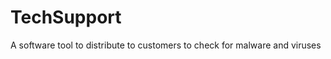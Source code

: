 TechSupport
===========

A software tool to distribute to customers to check for malware and viruses
